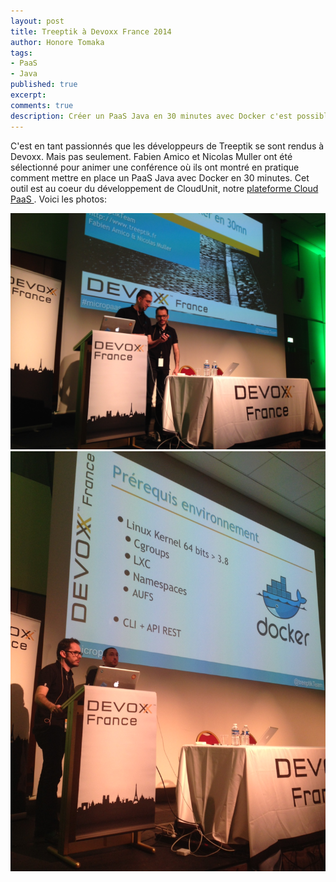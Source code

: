 ```yaml
---
layout: post
title: Treeptik à Devoxx France 2014
author: Honore Tomaka
tags:
- PaaS
- Java
published: true
excerpt:
comments: true
description: Créer un PaaS Java en 30 minutes avec Docker c'est possible. Fabien Amico et Nicolas Muller l'ont prouvé à Devoxx France 2014.
---
```


C'est en tant passionnés que les développeurs de Treeptik se sont rendus à Devoxx. Mais pas seulement. Fabien Amico et Nicolas Muller ont été sélectionné pour animer une conférence o&ugrave; ils ont montré en pratique comment mettre en place un PaaS Java avec Docker en 30 minutes.
Cet outil est au coeur du développement de CloudUnit, notre [plateforme Cloud PaaS ](http://cloudunit.fr).
Voici les photos:

![F.Amico et N.Muller animent une session à Devoxx France 2014](/images/devoxx_2014_1.jpeg)
![F.Amico et N.Muller animent une session à Devoxx France 2014](/images/devoxx_2014_2.jpeg)












